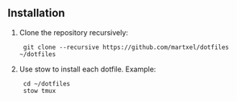 ## Installation

1. Clone the repository recursively:

        git clone --recursive https://github.com/martxel/dotfiles ~/dotfiles

2. Use stow to install each dotfile. Example:

        cd ~/dotfiles
        stow tmux
